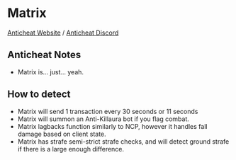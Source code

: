 # Matrix
[Anticheat Website](https://matrix.rip)
/ [Anticheat Discord](https://discord.matrix.rip/)
## Anticheat Notes
- Matrix is... just... yeah.

## How to detect
- Matrix will send 1 transaction every 30 seconds or 11 seconds
- Matrix will summon an Anti-Killaura bot if you flag combat.
- Matrix lagbacks function similarly to NCP, however it handles fall damage based on client state.
- Matrix has strafe semi-strict strafe checks, and will detect ground strafe if there is a large enough difference.
